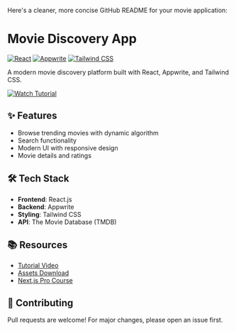 Here's a cleaner, more concise GitHub README for your movie application:

# Movie Discovery App

[![React](https://img.shields.io/badge/React-61DAFB?style=for-the-badge&logo=react&logoColor=black)](https://react.dev/)
[![Appwrite](https://img.shields.io/badge/Appwrite-FD366E?style=for-the-badge&logo=appwrite&logoColor=white)](https://appwrite.io/)
[![Tailwind CSS](https://img.shields.io/badge/Tailwind_CSS-06B6D4?style=for-the-badge&logo=tailwindcss&logoColor=white)](https://tailwindcss.com/)

A modern movie discovery platform built with React, Appwrite, and Tailwind CSS.

[![Watch Tutorial](https://img.shields.io/badge/Watch_Tutorial-FF0000?style=for-the-badge&logo=youtube)](https://youtu.be/dCLhUialKPQ)

## ✨ Features

- Browse trending movies with dynamic algorithm
- Search functionality
- Modern UI with responsive design
- Movie details and ratings


## 🛠 Tech Stack

- **Frontend**: React.js
- **Backend**: Appwrite
- **Styling**: Tailwind CSS
- **API**: The Movie Database (TMDB)

## 📚 Resources

- [Tutorial Video](https://youtu.be/dCLhUialKPQ)
- [Assets Download](https://drive.google.com/file/d/1v_r4sFD8Veuj3TBEbNUjWdzLn-upaqwt/view)
- [Next.js Pro Course](https://jsmastery.pro/next15)

## 🤝 Contributing

Pull requests are welcome! For major changes, please open an issue first.
